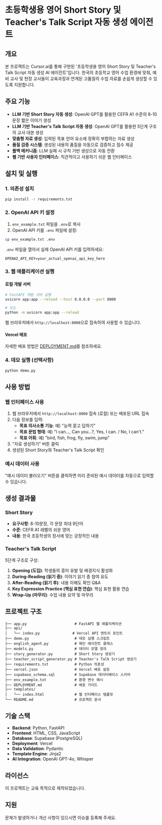 # 초등학생용 영어 Short Story 및 Teacher's Talk Script 자동 생성 에이전트

## 개요

본 프로젝트는 Cursor.ai를 통해 구현된 '초등학생용 영어 Short Story 및 Teacher's Talk Script 자동 생성 AI 에이전트'입니다. 한국의 초등학교 영어 수업 환경에 맞춰, 예비 교사 및 현장 교사들이 교육과정과 연계된 고품질의 수업 자료를 손쉽게 생성할 수 있도록 지원합니다.

## 주요 기능

- **LLM 기반 Short Story 자동 생성**: OpenAI GPT를 활용한 CEFR A1 수준의 8-10문장 짧은 이야기 생성
- **LLM 기반 Teacher's Talk Script 자동 생성**: OpenAI GPT를 활용한 5단계 구조의 교사 대본 생성
- **맞춤형 자료 생성**: 입력된 목표 언어 요소에 정확히 부합하는 자료 생성
- **품질 검증 시스템**: 생성된 내용의 품질을 자동으로 검증하고 점수 제공
- **폴백 메커니즘**: LLM 실패 시 규칙 기반 생성으로 자동 전환
- **웹 기반 사용자 인터페이스**: 직관적이고 사용하기 쉬운 웹 인터페이스

## 설치 및 실행

### 1. 의존성 설치

```bash
pip install -r requirements.txt
```

### 2. OpenAI API 키 설정

1. `env_example.txt` 파일을 `.env`로 복사
2. OpenAI API 키를 `.env` 파일에 설정:

```bash
cp env_example.txt .env
```

`.env` 파일을 열어서 실제 OpenAI API 키를 입력하세요:
```
OPENAI_API_KEY=your_actual_openai_api_key_here
```

### 3. 웹 애플리케이션 실행

#### 로컬 개발 서버
```bash
# FastAPI 개발 서버 실행
uvicorn app:app --reload --host 0.0.0.0 --port 8000

# 또는
python -m uvicorn app:app --reload
```

웹 브라우저에서 `http://localhost:8000`으로 접속하여 사용할 수 있습니다.

#### Vercel 배포
자세한 배포 방법은 [DEPLOYMENT.md](DEPLOYMENT.md)를 참조하세요.

### 4. 데모 실행 (선택사항)

```bash
python demo.py
```

## 사용 방법

### 웹 인터페이스 사용

1. 웹 브라우저에서 `http://localhost:8000` 접속 (로컬) 또는 배포된 URL 접속
2. 다음 정보를 입력:
   - **목표 의사소통 기능**: 예) "능력 묻고 답하기"
   - **목표 문법 형태**: 예) "I can..., Can you...?, Yes, I can. / No, I can't."
   - **목표 어휘**: 예) "bird, fish, frog, fly, swim, jump"
3. "자료 생성하기" 버튼 클릭
4. 생성된 Short Story와 Teacher's Talk Script 확인

### 예시 데이터 사용

"예시 데이터 불러오기" 버튼을 클릭하면 미리 준비된 예시 데이터를 자동으로 입력할 수 있습니다.

## 생성 결과물

### Short Story
- **요구사항**: 8-10문장, 각 문장 최대 9단어
- **수준**: CEFR A1 레벨의 쉬운 영어
- **내용**: 한국 초등학생의 정서에 맞는 긍정적인 내용

### Teacher's Talk Script
5단계 구조로 구성:
1. **Opening (도입)**: 학생들의 흥미 유발 및 배경지식 활성화
2. **During-Reading (읽기 중)**: 이야기 읽기 중 참여 유도
3. **After-Reading (읽기 후)**: 내용 이해도 확인 Q&A
4. **Key Expression Practice (핵심 표현 연습)**: 핵심 표현 활용 연습
5. **Wrap-Up (마무리)**: 수업 내용 요약 및 마무리

## 프로젝트 구조

```
├── app.py                      # FastAPI 웹 애플리케이션
├── api/
│   └── index.py               # Vercel API 엔트리 포인트
├── demo.py                     # 데모 실행 스크립트
├── english_agent.py            # 메인 에이전트 클래스
├── models.py                   # 데이터 모델 정의
├── story_generator.py          # Short Story 생성기
├── teacher_script_generator.py # Teacher's Talk Script 생성기
├── requirements.txt            # Python 의존성
├── vercel.json                 # Vercel 배포 설정
├── supabase_schema.sql         # Supabase 데이터베이스 스키마
├── env_example.txt             # 환경 변수 예시
├── DEPLOYMENT.md               # 배포 가이드
├── templates/
│   └── index.html              # 웹 인터페이스 템플릿
└── README.md                   # 프로젝트 문서
```

## 기술 스택

- **Backend**: Python, FastAPI
- **Frontend**: HTML, CSS, JavaScript
- **Database**: Supabase (PostgreSQL)
- **Deployment**: Vercel
- **Data Validation**: Pydantic
- **Template Engine**: Jinja2
- **AI Integration**: OpenAI GPT-4o, Whisper

## 라이선스

이 프로젝트는 교육 목적으로 제작되었습니다.

## 지원

문제가 발생하거나 개선 사항이 있으시면 이슈를 등록해 주세요.

